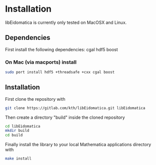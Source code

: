 Installation
===============
libEidomatica is currently only tested on MacOSX and Linux. 

Dependencies
---------------
First install the following dependencies:
    cgal
    hdf5
    boost

### On Mac (via macports) install
```bash
sudo port install hdf5 +threadsafe +cxx cgal boost
```

Installation
--------------
First clone the repository with
```bash
git clone https://gitlab.com/kth/libEidomatica.git libEidomatica
```
Then create a directory "build" inside the cloned repository
```bash
cd libEidomatica
mkdir build
cd build
```
Finally install the library to your local Mathematica applications directory 
with
```bash
make install
```
